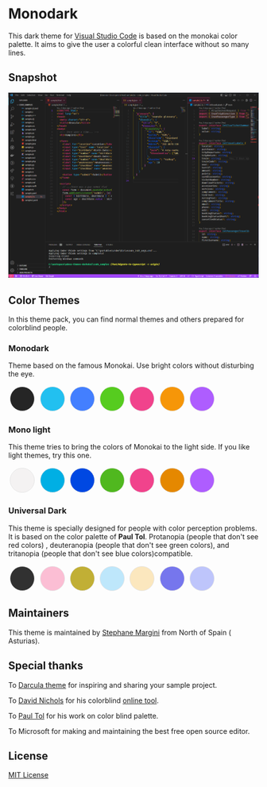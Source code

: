 # Monodark


This dark theme for [Visual Studio Code](http://code.visualstudio.com) is based on the monokai color palette. It aims to give the user a colorful clean interface without so many lines.


## Snapshot

![code samples](./assets/screenshot.png)


## Color Themes

In this theme pack, you can find normal themes and others prepared for colorblind people.




### Monodark

Theme based on the famous Monokai. Use bright colors without disturbing the eye.

<span style="background:#252525;" class="color" >&shy;</span> 
<span style="background:#22c0f0;" class="color" >&shy;</span>
<span style="background:#437fff;" class="color" >&shy;</span>
<span style="background:#56cc1f;" class="color" >&shy;</span> 
<span style="background:#f1438c;" class="color" >&shy;</span>
<span style="background:#f69608;" class="color" >&shy;</span>
<span style="background:#ae5dff;" class="color" >&shy;</span>

### Mono light

This theme tries to bring the colors of Monokai to the light side. If you like light themes, try this one.

<span style="background:#F4F2F2;" class="color" >&shy;</span> 
<span style="background:#00AFE4;" class="color" >&shy;</span>
<span style="background:#0048E2;" class="color" >&shy;</span>
<span style="background:#50b81f;" class="color" >&shy;</span> 
<span style="background:#f1438c;" class="color" >&shy;</span>
<span style="background:#e58800;" class="color" >&shy;</span>
<span style="background:#ae5dff;" class="color" >&shy;</span>

### Universal Dark

This theme is specially designed for people with color perception problems. It is based on the color palette of **Paul Tol**. Protanopia  (people that don't see red colors)  , deuteranopia (people that don't see green colors), and tritanopia (people that don't see blue colors)compatible. 

<span style="background:#313131;" class="color" >&shy;</span> 
<span style="background:#FBBED4;" class="color" >&shy;</span>
<span style="background:#C1AF35;" class="color" >&shy;</span>
<span style="background:#BEE7FB;" class="color" >&shy;</span> 
<span style="background:#FBE7BE;" class="color" >&shy;</span>
<span style="background:#7676ED;" class="color" >&shy;</span>
<span style="background:#BEC5FB;" class="color" >&shy;</span>

## Maintainers

This theme is maintained by [Stephane Margini](https://www.linkedin.com/in/stephane-margini/) from North of Spain ( Asturias).

## Special thanks

To [Darcula theme](https://draculatheme.com/) for inspiring and sharing your sample project.

To [David Nichols](https://davidmathlogic.com/) for his colorblind [online tool](https://davidmathlogic.com/colorblind/).

To [Paul Tol](https://personal.sron.nl/~pault/) for his work on color blind palette.

To Microsoft for making and maintaining the best free open source editor.

## License

[MIT License](./LICENSE)

<style>
    .color{       
        height: 3rem;  
        width: 3rem;
        display:inline-block; 
        border: .1px solid #e5e5e5;
        border-radius:50%;
        margin: .2rem
    }
</style>